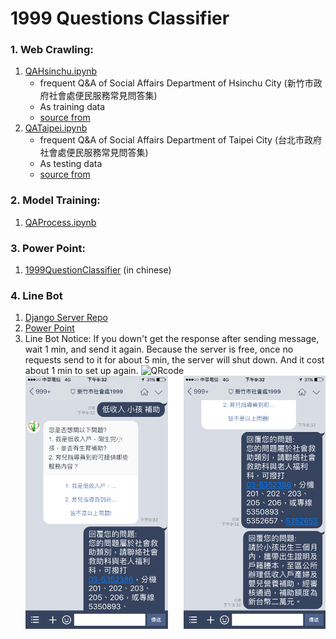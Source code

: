 # 1999 Questions Classifier

### 1. Web Crawling: 
1. [QAHsinchu.ipynb](https://github.com/GoatWang/HsinchuHackthon_QA1999_ClassifierTraining/blob/master/QAHsinchu.ipynb)
    * frequent Q&A of Social Affairs Department of Hsinchu City (新竹市政府社會處便民服務常見問答集)
    * As training data
    * [source from](http://society.hccg.gov.tw/society/ch/home.jsp?id=202&parentpath=&mcustomize=qanda_view.jsp&toolsflag=Y&dataserno=201404090005&t=QandA&mserno=201601300131)
2. [QATaipei.ipynb](https://github.com/GoatWang/HsinchuHackthon_QA1999_ClassifierTraining/blob/master/QATaipei.ipynb)
    * frequent Q&A of Social Affairs Department of Taipei City (台北市政府社會處便民服務常見問答集)
    * As testing data
    * [source from](http://www.dosw.gov.taipei/lp.asp?ctNode=22120&CtUnit=10403&BaseDSD=69&mp=107001)
    
### 2. Model Training:
1. [QAProcess.ipynb](https://github.com/GoatWang/HsinchuHackthon_QA1999_ClassifierTraining/blob/master/QAProcess.ipynb)

### 3. Power Point:
1. [1999QuestionClassifier](https://github.com/GoatWang/HsinchuHackthon_QA1999_ClassifierTraining/blob/master/1999%E5%95%8F%E9%A1%8C%E5%88%86%E9%A1%9E%E5%99%A8.pdf)
(in chinese)
### 4. Line Bot
1. [Django Server Repo](https://github.com/GoatWang/HsinchuHackthon_QA1999_Linebot)
2. [Power Point](https://github.com/GoatWang/HsinchuHackthon_QA1999_Linebot/blob/master/%E6%96%B0%E7%AB%B9%E5%B8%82%E7%A4%BE%E6%9C%83%E8%99%95%20PIPELINE(New).pdf)
3. Line Bot
Notice: If you down't get the response after sending message, wait 1 min, and send it again. Because the server is free, once no requests send to it for about 5 min, the server will shut down. And it cost about 1 min to set up again.
![QRcode](/qrcode.png)
![demo](/demo.png)

